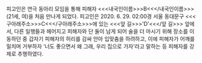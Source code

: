 피고인은 연극 동아리 모임을 통해 피해자 <<<내국인이름>>>B<<</내국인이름>>>(21세, 여)을 처음 만나게 되었다.
피고인은 2020. 6. 29. 02:00경 서울 동대문구 <<<구아래주소>>>C<<</구아래주소>>>에 있는 <<<앞 길>>>'D'<<</앞 길>>> 앞에서, 다른 일행들과 헤어지고 피해자와 단 둘이 남게 되어 술을 더 마시기 위해 장소를 이동하던 중 갑자기 피해자의 허리를 감싸 안아 입맞춤을 하려하고, 이에 피해자가 어깨를 밀치며 거부하자 ‘너도 좋으면서 왜 그래, 우리 집으로 가자'라고 말하는 등 피해자를 강제로 추행하였다.